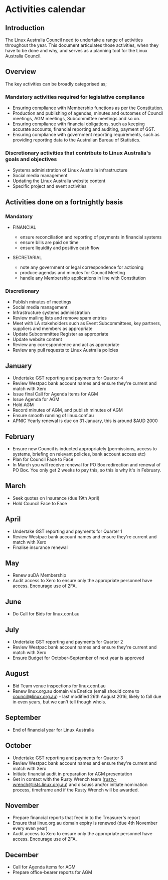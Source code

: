 # Activities calendar

## Introduction

The Linux Australia Council need to undertake a range of activities throughout the year. This document articulates those activities, when they have to be done and why, and serves as a planning tool for the Linux Australia Council.

## Overview
The key activities can be broadly categorised as;

### Mandatory activities required for legislative compliance
* Ensuring compliance with Membership functions as per the [Constitution](https://github.com/linuxaustralia/constitution_and_policies/blob/master/constitution.txt).
* Production and publishing of agendas, minutes and outcomes of Council meetings, AGM meetings, Subcommittee meetings and so on.
* Ensuring compliance with financial obligations, such as keeping accurate accounts, financial reporting and auditing, payment of GST.
* Ensuring compliance with government reporting requirements, such as providing reporting data to the Australian Bureau of Statistics.

### Discretionary activities that contribute to Linux Australia's goals and objectives
* Systems administration of Linux Australia infrastructure
* Social media management
* Updating the Linux Australia website content
* Specific project and event activities

## Activities done on a fortnightly basis

### Mandatory
* FINANCIAL
  - ensure reconciliation and reporting of payments in financial systems
  - ensure bills are paid on time
  - ensure liquidity and positive cash flow

* SECRETARIAL
  - note any government or legal correspondence for actioning
  - produce agendas and minutes for Council Meeting
  - handle any Membership applications in line with Constitution

### Discretionary
* Publish minutes of meetings
* Social media management
* Infrastructure systems administration
* Review mailing lists and remove spam entries
* Meet with LA stakeholders such as Event Subcommittees, key partners, suppliers and members as appropriate
* Update Subcommittee Register as appropriate
* Update website content
* Review any correspondence and act as appropriate
* Review any pull requests to Linux Australia policies

## January
* Undertake GST reporting and payments for Quarter 4
* Review Westpac bank account names and ensure they're current and match with Xero
* Issue final Call for Agenda Items for AGM
* Issue Agenda for AGM
* Hold AGM
* Record minutes of AGM, and publish minutes of AGM
* Ensure smooth running of linux.conf.au
* APNIC Yearly renewal is due on 31 January, this is around $AUD 2000

## February
* Ensure new Council is inducted appropriately (permissions, access to systems, briefing on relevant policies, bank account access etc)
* Plan for Council Face to Face
* In March you will receive renewal for PO Box redirection and renewal of PO Box. You only get 2 weeks to pay this, so this is why it's in February.

## March
* Seek quotes on Insurance (due 19th April)
* Hold Council Face to Face

## April
* Undertake GST reporting and payments for Quarter 1
* Review Westpac bank account names and ensure they're current and match with Xero
* Finalise insurance renewal

## May
* Renew auDA Membership
* Audit access to Xero to ensure only the appropriate personnel have access. Encourage use of 2FA. 

## June
* Do Call for Bids for linux.conf.au

## July
* Undertake GST reporting and payments for Quarter 2
* Review Westpac bank account names and ensure they're current and match with Xero
* Ensure Budget for October-September of next year is approved

## August
* Bid Team venue inspections for linux.conf.au
* Renew linux.org.au domain via Enetica (email should come to council@linux.org.au) - last modified 26th August 2016, likely to fall due in even years, but we can't tell though whois.

## September
* End of financial year for Linux Australia

## October
* Undertake GST reporting and payments for Quarter 3
* Review Westpac bank account names and ensure they're current and match with Xero
* Initiate financial audit in preparation for AGM presentation
* Get in contact with the Rusty Wrench team (rusty-wrench@lists.linux.org.au) and discuss and/or initiate nomination process, timeframe and if the Rusty Wrench will be awarded. 

## November
* Prepare financial reports that feed in to the Treasurer's report
* Ensure that linux.org.au domain expiry is renewed (due 4th November every even year)
* Audit access to Xero to ensure only the appropriate personnel have access. Encourage use of 2FA. 

## December
* Call for Agenda items for AGM
* Prepare office-bearer reports for AGM
